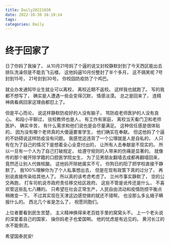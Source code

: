 ```yaml
---
title: Daily20221030
date: 2022-10-30 16:19:14
tags:
categories: Daily
---
```

# 终于回家了

日了你妈了我操了，
从10月21号妈了个逼的说又封校静默封到了今天西区能出去排队洗澡但是不能去飞云楼。
这他妈逼10月份整封了半个多月，
这不搞笑呢
7号封到15号，
21号封到30号。
你校园防疫防了个鸡巴。

就业办发通知毕业生就业可以离校，
离校近期不返校。
这样我也就跑了。
写的我都不想写了，
确实是人遭遇一些会变得沉默，
情感淡漠。
总之是回来了，
连精神病看病回家这理由都怼上了。

但是平心而论，
说这样静默防疫好的人没有脑子，
骂防疫老师医护的人没有良心。
和段小平聊过，
驻校教师也是人，
有工作有家庭，
离校当天看门卫和老师医护，
确实辛苦，
有什么需求和他们说也是会尽量满足。
这种信任感是很体贴的，
因为没有哪个老师真的大傻逼要害学生，
他们确实在奉献。
但这他妈了个逼的不妨碍说这样防疫没有问题。
我感觉这违背了一个公理就是人是自私的，
人只有在为了自己的情况下是想着全心全意付出的，
让所有人去奉献是不现实的。
所以一旦有一个人为了自己打破规定，
给遵守规则的人带来的伤痛是显著的。
就像传的那个被开除学籍的口腔医学院女生，
为了见男朋友翻墙去成都再翻墙回来，
竟然还让别人代做核酸。
这他妈开除她属实不亏，
你狗日的阳了把学校直接干静默了。
我100%理解你为了个人私事想出去，
但是在现有政策下真的过分了，
再别说直接传染给其他人了。
所以真的该考虑考虑了。
兰州市事实静默了，
空的公交再跑，
打车司机说市政府责任移交给区政府。
这些不管是讹传还是什么，
不喜欢管这些乱七八糟的。
只希望在社会正常生产，人民自由流动和疫情防控平衡点稍微变一下。
不过其实现在天津这边感觉做的就还不错啊，
也没那么多幺蛾子瞒报什么的。
西北几个省是怎么了，
祝愿同胞们。

上位者要看到民生苦楚，
主义精神换得来老百姓手里的窝窝头不。
上一个老头说的深爱着自己的国家，
操你妈老子也爱国啊。
他的忧虑是有远见的。
黄河长江的水不能倒流。

希望国泰民安!


